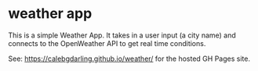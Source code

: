 # weather app
This is a simple Weather App. It takes in a user input (a city name) and connects to the OpenWeather API to get real time conditions.

See: https://calebgdarling.github.io/weather/ for the hosted GH Pages site.
